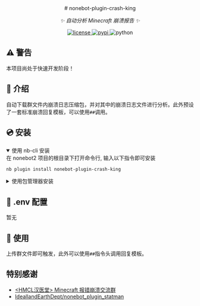 <div align="center">
# nonebot-plugin-crash-king

_✨ 自动分析 Minecraft 崩溃报告 ✨_

<a href="./LICENSE">
    <img src="https://img.shields.io/github/license/MinecCraftCrashCouncil/nonebot-plugin-crash-king.svg" alt="license">
</a>
<a href="https://pypi.python.org/pypi/nonebot-plugin-crash-king">
    <img src="https://img.shields.io/pypi/v/nonebot-plugin-crash-king.svg" alt="pypi">
</a>
<img src="https://img.shields.io/badge/python-3.8+-blue.svg" alt="python">

</div>

##  ⚠ 警告

本项目尚处于快速开发阶段！

## 📖 介绍

自动下载群文件内崩溃日志压缩包，并对其中的崩溃日志文件进行分析。此外预设了一套标准崩溃回复模板，可以使用`##`调用。

## 💿 安装

<details open>
<summary>使用 nb-cli 安装</summary>
在 nonebot2 项目的根目录下打开命令行, 输入以下指令即可安装

    nb plugin install nonebot-plugin-crash-king

</details>

<details>
<summary>使用包管理器安装</summary>
在 nonebot2 项目的插件目录下, 打开命令行, 根据你使用的包管理器, 输入相应的安装命令

<details>
<summary>pip</summary>

    pip install nonebot-plugin-crash-king
</details>
<details>
<summary>pdm</summary>

    pdm add nonebot-plugin-orangejuice
</details>
<details>
<summary>poetry</summary>

    poetry add nonebot-plugin-crash-king
</details>
<details>
<summary>conda</summary>

    conda install nonebot-plugin-orangejuice
</details>

打开 nonebot2 项目根目录下的 `pyproject.toml` 文件, 在 `[tool.nonebot]` 部分追加写入

    plugins = ["nonebot-plugin-crash-king"]

</details>

## 🎉 .env 配置

暂无

## 🎉 使用

上传群文件即可触发，此外可以使用`##`指令头调用回复模板。

## 特别感谢

- [\<HMCL汉医堂\> Minecraft 报错崩溃交流群](https://qm.qq.com/q/u7TybvR54c)
- [IdeallandEarthDept/nonebot_plugin_statman](https://github.com/IdeallandEarthDept/nonebot_plugin_statman)
